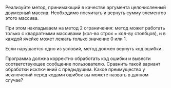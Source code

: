 Реализуйте метод, принимающий в качестве аргумента целочисленный двумерный массив.
Необходимо посчитать и вернуть сумму элементов этого массива.

При этом накладываем на метод 2 ограничения:
метод может работать только с квадратными массивами (кол-во строк = кол-ву столбцов),
и в каждой ячейке может лежать только значение 0 или 1.

Если нарушается одно из условий, метод должен вернуть код ошибки.

Программа должна корректно обработать код ошибки и вывести соответствующее сообщение пользователю.
Сравнить такой вариант обработки исключений с предыдущим.
Какое преимущество у исключений перед кодами ошибок вы можете назвать в данном случае?